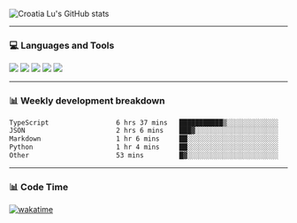 ![Croatia Lu's GitHub stats](https://github-readme-stats.vercel.app/api?username=croatialu&show_icons=true&theme=transparent)

<hr>

### 💻 Languages and Tools

<code><a href="https://nodejs.org/en"><img src="https://api.iconify.design/skill-icons:nodejs-light.svg" /></a></code>
<code><a href="https://www.typescriptlang.org/"><img src="https://api.iconify.design/logos:typescript-icon.svg" /></a></code>
<code><a href="https://react.dev"><img src="https://api.iconify.design/logos:react.svg" /></a></code>
<code><a href="https://github.com/vuejs/core"><img src="https://api.iconify.design/logos:vue.svg" /></a></code> 
<code><a href="https://www.docker.com/"><img src="https://api.iconify.design/logos:docker-icon.svg" /></a></code> 

<hr>

### 📊 Weekly development breakdown

<!--START_SECTION:waka-->

```txt
TypeScript                 6 hrs 37 mins   ███████████▒░░░░░░░░░░░░░   45.45 %
JSON                       2 hrs 6 mins    ███▓░░░░░░░░░░░░░░░░░░░░░   14.44 %
Markdown                   1 hr 6 mins     ██░░░░░░░░░░░░░░░░░░░░░░░   07.60 %
Python                     1 hr 4 mins     ██░░░░░░░░░░░░░░░░░░░░░░░   07.38 %
Other                      53 mins         █▓░░░░░░░░░░░░░░░░░░░░░░░   06.10 %
```

<!--END_SECTION:waka-->

<hr>

### 📊 Code Time

[![wakatime](https://wakatime.com/badge/user/385c169e-5cb1-4640-b485-74e2af473e5d.svg)](https://wakatime.com/@croatialu)
